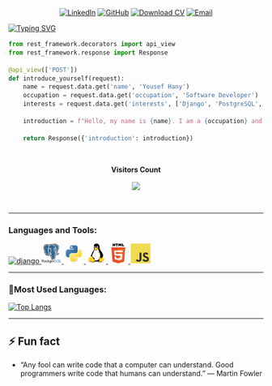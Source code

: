 <div align="center">

[![LinkedIn](https://img.shields.io/badge/Yousef%20Hany-LinkedIn-0077b5)](https://www.linkedin.com/in/yousef-hany-dev/)
[![GitHub](https://img.shields.io/badge/youseifMahmoud-GitHub-2b3137)](https://github.com/youseifMahmoud/)
[![Download CV](https://img.shields.io/badge/Download-CV-6b3237)](https://github.com/youseifMahmoud/youseifMahmoud/blob/main/Yousef_Hany.pdf)
[![Email](https://img.shields.io/badge/Email-youusefhani634@gmail.com-red)](mailto:youusefhani634@gmail.com)

</div>

<a href="https://git.io/typing-svg"><img src="https://readme-typing-svg.demolab.com?font=Fira+Code&weight=800&size=25&duration=3000&pause=503&center=true&vCenter=true&width=1000&lines=Hello+Everyone;My+name+is+Yousef+Hany.;I+am+a+Software+Developer.;and+my+interests+include+%5BDjango%2C+PostgreSQL%2C+Python%5D" alt="Typing SVG" /></a>

```python
from rest_framework.decorators import api_view
from rest_framework.response import Response

@api_view(['POST'])
def introduce_yourself(request):
    name = request.data.get('name', 'Yousef Hany')
    occupation = request.data.get('occupation', 'Software Developer')
    interests = request.data.get('interests', ['Django', 'PostgreSQL', 'Python'])

    introduction = f"Hello, my name is {name}. I am a {occupation} and my interests include {', '.join(interests)}."

    return Response({'introduction': introduction})
```

<div align="center"> <br><p align="centre"><b>Visitors Count</b></p> <p align="center"><img align="center" src="https://profile-counter.glitch.me/{faresemad}/count.svg" /></p> <br> </div> <hr> <h3 align="left">Languages and Tools:</h3> <p align="left"> <a href="https://www.djangoproject.com/" target="_blank" rel="noreferrer"> <img src="https://cdn.worldvectorlogo.com/logos/django.svg" alt="django" width="40" height="40"/> </a> <a href="https://www.postgresql.org" target="_blank" rel="noreferrer"> <img src="https://raw.githubusercontent.com/devicons/devicon/master/icons/postgresql/postgresql-original-wordmark.svg" alt="postgresql" width="40" height="40"/> </a> <a href="https://www.python.org" target="_blank" rel="noreferrer"> <img src="https://raw.githubusercontent.com/devicons/devicon/master/icons/python/python-original.svg" alt="python" width="40" height="40"/> </a> <a href="https://www.linux.org/" target="_blank" rel="noreferrer"> <img src="https://raw.githubusercontent.com/devicons/devicon/master/icons/linux/linux-original.svg" alt="linux" width="40" height="40"/> </a> <a href="https://www.w3.org/html/" target="_blank" rel="noreferrer"> <img src="https://raw.githubusercontent.com/devicons/devicon/master/icons/html5/html5-original-wordmark.svg" alt="html5" width="40" height="40"/> </a> <a href="https://www.javascript.com/" target="_blank" rel="noreferrer"> <img src="https://raw.githubusercontent.com/devicons/devicon/master/icons/javascript/javascript-original.svg" alt="javascript" width="40" height="40"/> </a> </p> <hr> 

### 🤖Most Used Languages:
[![Top Langs](https://github-readme-stats.vercel.app/api/top-langs/?username=faresemad&theme=slateorange)](https://github.com/anuraghazra/github-readme-stats)

<hr>

## ⚡ Fun fact
- “Any fool can write code that a computer can understand. Good programmers write code that humans can understand.” — Martin Fowler

